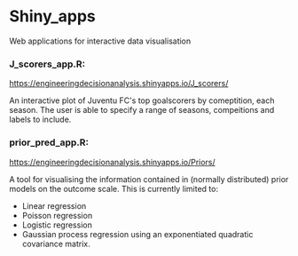 # Shiny_apps
Web applications for interactive data visualisation

### J_scorers_app.R:

https://engineeringdecisionanalysis.shinyapps.io/J_scorers/

An interactive plot of Juventu FC's top goalscorers by comeptition, each season. The user is able to specify a range of seasons, compeitions and labels to include.

### prior_pred_app.R:

https://engineeringdecisionanalysis.shinyapps.io/Priors/

A tool for visualising the information contained in (normally distributed) prior models on the outcome scale. 
This is currently limited to:
 - Linear regression
 - Poisson regression
 - Logistic regression
 - Gaussian process regression using an exponentiated quadratic covariance matrix.
